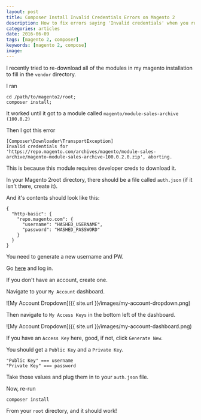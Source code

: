 ```yaml
---
layout: post
title: Composer Install Invalid Credentials Errors on Magento 2
description: How to fix errors saying 'Invalid credentials' when you run 'composer install' in Magento 2
categories: articles
date: 2016-06-09
tags: [magento 2, composer]
keywords: [magento 2, compose]
image:
---
```


I recently tried to re-download all of the modules in my magento installation to fill in the `vendor` directory.

I ran

```Shell
cd /path/to/magento2/root;
composer install;
```

It worked until it got to a module called `magento/module-sales-archive (100.0.2)`

Then I got this error

```Shell
[Composer\Downloader\TransportException]                                                                                                        
Invalid credentials for 'https://repo.magento.com/archives/magento/module-sales-archive/magento-module-sales-archive-100.0.2.0.zip', aborting.  
```

This is because this module requires developer creds to download it.

In your Magento 2root directory, there should be a file called `auth.json` (if it isn't there, create it).

And it's contents should look like this:

```Shell
{
  "http-basic": {
    "repo.magento.com": {
      "username": "HASHED_USERNAME",
      "password": "HASHED_PASSWORD"
    }
  }
}
```

You need to generate a new username and PW.

Go [here](http://devdocs.magento.com/guides/v2.0/install-gde/prereq/dev_install.html#instgde-prereq-compose-clone) and log in.

If you don't have an account, create one.

Navigate to your `My Account` dashboard.

![My Account Dropdown]({{ site.url }}/images/my-account-dropdown.png)

Then navigate to `My Access Keys` in the bottom left of the dashboard.

![My Account Dropdown]({{ site.url }}/images/my-account-dashboard.png)

If you have an `Access Key` here, good, if not, click `Generate New`.

You should get a `Public Key` and a `Private Key`.

```Shell
"Public Key" === username
"Private Key" === password
```

Take those values and plug them in to your `auth.json` file.

Now, re-run

```Shell
composer install
```

From your `root` directory, and it should work!
